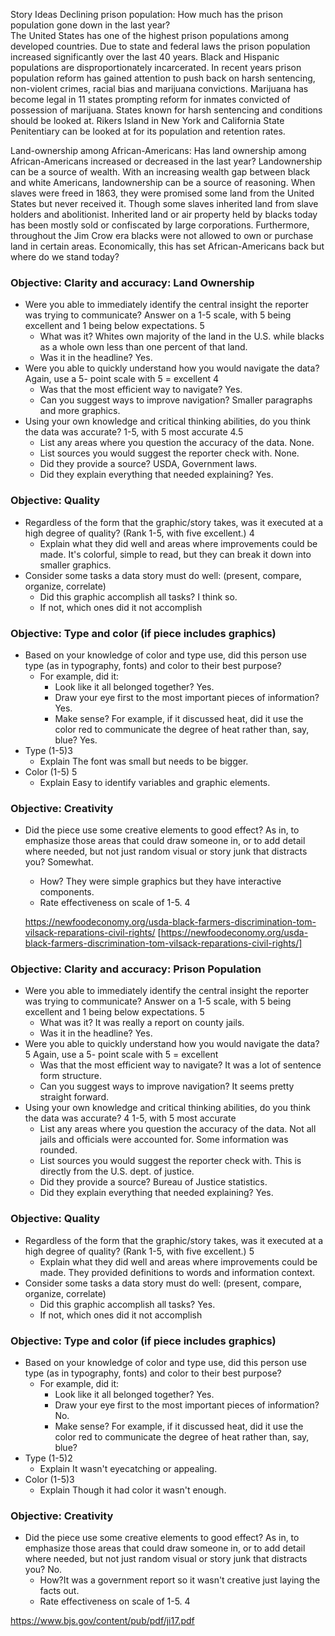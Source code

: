 Story Ideas 
Declining prison population: How much has the prison population gone down in the last year?  
The United States has one of the highest prison populations among developed countries. Due to state and federal laws the prison population increased significantly over the last 40 years. Black and Hispanic populations are disproportionately incarcerated. In recent years prison population reform has gained attention to push back on harsh sentencing, non-violent crimes, racial bias and marijuana convictions. Marijuana has become legal in 11 states prompting reform for inmates convicted of possession of marijuana. States known for harsh sentencing and conditions should be looked at. Rikers Island in New York and California State Penitentiary can be looked at for its population and retention rates. 


Land-ownership among African-Americans: Has land ownership among African-Americans increased or decreased in the last year? 
Landownership can be a source of wealth. With an increasing wealth gap between black and white Americans, landownership can be a source of reasoning. When slaves were freed in 1863, they were promised some land from the United States but never received it. Though some slaves inherited land from slave holders and abolitionist. Inherited land or air property held by blacks today has been mostly sold or confiscated by large corporations. Furthermore, throughout the Jim Crow era blacks were not allowed to own or purchase land in certain areas. Economically, this has set African-Americans back but where do we stand today? 

### Objective: Clarity and accuracy: Land Ownership

* Were you able to immediately identify the central insight the reporter was trying to communicate? Answer on a 1-5 scale, with 5 being excellent and 1 being below expectations. 5
   * What was it? Whites own majority of the land in the U.S. while blacks as a whole own less than one percent of that land.
   * Was it in the headline? Yes.
* Were you able to quickly understand how you would navigate the data? Again, use a 5- point scale with 5 = excellent 4
   * Was that the most efficient way to navigate? Yes. 
   * Can you suggest ways to improve navigation? Smaller paragraphs and more graphics. 
* Using your own knowledge and critical thinking abilities, do you think the data was accurate? 1-5, with 5 most accurate 4.5
   * List any areas where you question the accuracy of the data. None.
   * List sources you would suggest the reporter check with. None.
   * Did they provide a source? USDA, Government laws. 
   * Did they explain everything that needed explaining? Yes. 

### Objective: Quality

* Regardless of the form that the graphic/story takes, was it executed at a high degree of quality? (Rank 1-5, with five excellent.) 4
   * Explain what they did well and areas where improvements could be made. It's colorful, simple to read, but they can break it down into smaller graphics.
* Consider some tasks a data story must do well: (present, compare, organize, correlate)
   * Did this graphic accomplish all tasks? I think so. 
   * If not, which ones did it not accomplish

### Objective: Type and color (if piece includes graphics)

* Based on your knowledge of color and type use, did this person use type (as in typography, fonts) and color to their best purpose?
   * For example, did it: 
       * Look like it all belonged together? Yes.
       * Draw your eye first to the most important pieces of information? Yes.
       * Make sense? For example, if it discussed heat, did it use the color red to communicate the degree of heat rather than, say, blue? Yes.
* Type (1-5)3 
   * Explain The font was small but needs to be bigger. 
* Color (1-5) 5
   * Explain Easy to identify variables and graphic elements. 
   
### Objective: Creativity

* Did the piece use some creative elements to good effect? As in, to emphasize those areas that could draw someone in, or to add detail where needed, but not just random visual or story junk that distracts you? Somewhat.
   * How? They were simple graphics but they have interactive components.
   * Rate effectiveness on scale of 1-5. 4
   
   https://newfoodeconomy.org/usda-black-farmers-discrimination-tom-vilsack-reparations-civil-rights/
[https://newfoodeconomy.org/usda-black-farmers-discrimination-tom-vilsack-reparations-civil-rights/]

### Objective: Clarity and accuracy: Prison Population

* Were you able to immediately identify the central insight the reporter was trying to communicate? Answer on a 1-5 scale, with 5 being excellent and 1 being below expectations. 5
   * What was it? It was really a report on county jails. 
   * Was it in the headline? Yes. 
* Were you able to quickly understand how you would navigate the data? 5 Again, use a 5- point scale with 5 = excellent
   * Was that the most efficient way to navigate? It was a lot of sentence form structure. 
   * Can you suggest ways to improve navigation? It seems pretty straight forward. 
* Using your own knowledge and critical thinking abilities, do you think the data was accurate? 4 1-5, with 5 most accurate
   * List any areas where you question the accuracy of the data. Not all jails and officials were accounted for. Some information was rounded. 
   * List sources you would suggest the reporter check with. This is directly from the U.S. dept. of justice. 
   * Did they provide a source? Bureau of Justice statistics. 
   * Did they explain everything that needed explaining? Yes. 

### Objective: Quality

* Regardless of the form that the graphic/story takes, was it executed at a high degree of quality? (Rank 1-5, with five excellent.) 5
   * Explain what they did well and areas where improvements could be made. They provided definitions to words and information context.
* Consider some tasks a data story must do well: (present, compare, organize, correlate)
   * Did this graphic accomplish all tasks? Yes. 
   * If not, which ones did it not accomplish

### Objective: Type and color (if piece includes graphics)

* Based on your knowledge of color and type use, did this person use type (as in typography, fonts) and color to their best purpose?
   * For example, did it: 
       * Look like it all belonged together? Yes. 
       * Draw your eye first to the most important pieces of information? No. 
       * Make sense? For example, if it discussed heat, did it use the color red to communicate the degree of heat rather than, say, blue?
* Type (1-5)2
   * Explain It wasn't eyecatching or appealing. 
* Color (1-5)3
   * Explain Though it had color it wasn't enough. 
   
### Objective: Creativity

* Did the piece use some creative elements to good effect? As in, to emphasize those areas that could draw someone in, or to add detail where needed, but not just random visual or story junk that distracts you? No. 
   * How?It was a government report so it wasn't creative just laying the facts out. 
   * Rate effectiveness on scale of 1-5. 4


https://www.bjs.gov/content/pub/pdf/ji17.pdf
